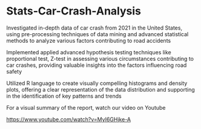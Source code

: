 # Stats-Car-Crash-Analysis

Investigated in-depth data of car crash from 2021 in the United States, using pre-processing techniques of data mining and advanced statistical methods to analyze various factors contributing to road accidents

Implemented applied advanced hypothesis testing techniques like proportional test, Z-test in assessing various circumstances contributing to car crashes, providing valuable insights into the factors influencing road safety

Utilized R language to create visually compelling histograms and density plots, offering a clear representation of the data distribution and supporting in the identification of key patterns and trends

For a visual summary of the report, watch our video on Youtube 

https://www.youtube.com/watch?v=MyI6GHjke-A
